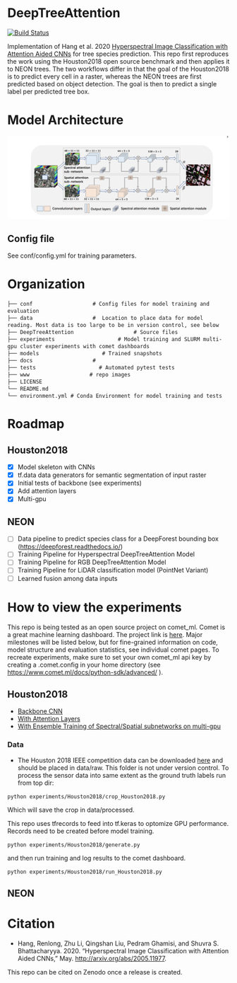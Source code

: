 # DeepTreeAttention
[![Build Status](https://travis-ci.org/weecology/DeepTreeAttention.svg?branch=master)](https://travis-ci.org/weecology/DeepTreeAttention)

Implementation of Hang et al. 2020 [Hyperspectral Image Classification with Attention Aided CNNs](https://arxiv.org/abs/2005.11977) for tree species prediction. This repo first reproduces the work using the Houston2018 open source benchmark and then applies it to NEON trees. The two workflows differ in that the goal of the Houston2018 is to predict every cell in a raster, whereas the NEON trees are first predicted based on object detection. The goal is then to predict a single label per predicted tree box.

# Model Architecture

![](www/model.png)

## Config file

See conf/config.yml for training parameters.

# Organization

```
├── conf                   # Config files for model training and evaluation
├── data                   #  Location to place data for model reading. Most data is too large to be in version control, see below
├── DeepTreeAttention                   # Source files
├── experiments                    # Model training and SLURM multi-gpu cluster experiments with comet dashboards 
├── models                    # Trained snapshots
├── docs                   #
├── tests                    # Automated pytest tests
├── www                   # repo images
├── LICENSE
└── README.md
└── environment.yml # Conda Environment for model training and tests
```

# Roadmap

## Houston2018

- [x] Model skeleton with CNNs
- [x] tf.data data generators for semantic segmentation of input raster
- [x] Initial tests of backbone (see experiments)
- [x] Add attention layers
- [x] Multi-gpu

## NEON

- [ ] Data pipeline to predict species class for a DeepForest bounding box (https://deepforest.readthedocs.io/)
- [ ] Training Pipeline for Hyperspectral DeepTreeAttention Model
- [ ] Training Pipeline for RGB DeepTreeAttention Model
- [ ] Training Pipeline for LiDAR classification model (PointNet Variant)
- [ ] Learned fusion among data inputs

# How to view the experiments

This repo is being tested as an open source project on comet_ml. Comet is a great machine learning dashboard. The project link is [here](https://www.comet.ml/bw4sz/deeptreeattention/view/new).
Major milestones will be listed below, but for fine-grained information on code, model structure and evaluation statistics, see individual comet pages. To recreate experiments, make sure to set your own comet_ml api key by creating a .comet.config in your home directory (see https://www.comet.ml/docs/python-sdk/advanced/
).

## Houston2018

* [Backbone CNN](https://www.comet.ml/bw4sz/deeptreeattention/d32b066dce254c2d9742331e97b494f5?experiment-tab=chart&showOutliers=true&smoothing=0&view=Hang&xAxis=step)
* [With Attention Layers](https://www.comet.ml/bw4sz/deeptreeattention/15d3246de6cf490cacf63d1764c9c494?experiment-tab=chart&showOutliers=true&smoothing=0&view=Hang&xAxis=step)
* [With Ensemble Training of Spectral/Spatial subnetworks on multi-gpu](https://www.comet.ml/bw4sz/deeptreeattention/5d632e11d2484bfdb4de32166c5099ce)

### Data

* The Houston 2018 IEEE competition data can be downloaded [here](https://hyperspectral.ee.uh.edu/?page_id=1075) and should be placed in data/raw. This folder is not under version control. 
To process the sensor data into same extent as the ground truth labels run from top dir:

```
python experiments/Houston2018/crop_Houston2018.py
```

Which will save the crop in data/processed.

This repo uses tfrecords to feed into tf.keras to optomize GPU performance. Records need to be created before model training.

```
python experiments/Houston2018/generate.py
```

and then run training and log results to the comet dashboard.

```
python experiments/Houston2018/run_Houston2018.py
```

## NEON


# Citation

* Hang, Renlong, Zhu Li, Qingshan Liu, Pedram Ghamisi, and Shuvra S. Bhattacharyya. 2020. “Hyperspectral Image Classification with Attention Aided CNNs,” May. http://arxiv.org/abs/2005.11977.
 
This repo can be cited on Zenodo once a release is created. 
